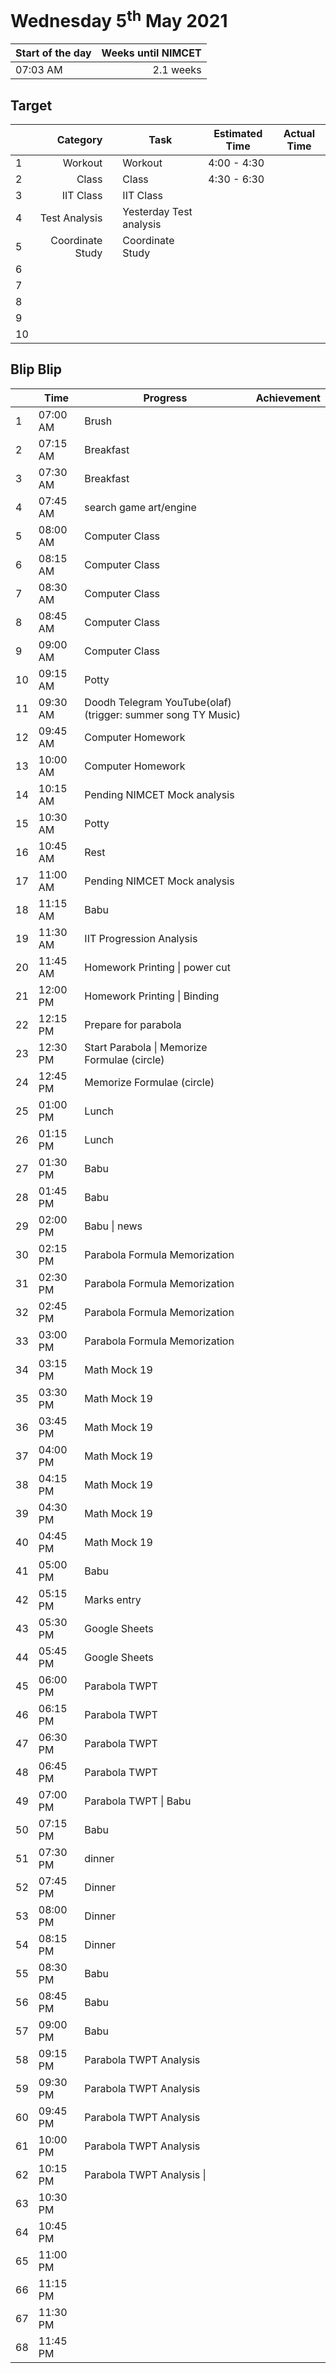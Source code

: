 # Wednesday 5<sup>th</sup> May 2021

| Start of the day | Weeks until NIMCET |
| ---------------- | -----------------: |
| 07:03 AM | 2.1 weeks |

## Target
|  |Category|      |Task| Estimated Time | Actual Time |
| - | -: | - | - | - | - |
| 1 |   Workout   |              |   Workout   |   4:00 - 4:30      |                     |
| 2 |   Class   |              |   Class   |   4:30 - 6:30      |                     |
| 3 |   IIT Class   |              |   IIT Class   |                        |                     |
| 4 |   Test Analysis   |              |   Yesterday Test analysis   |                                |                   |
| 5 |   Coordinate Study   |     |   Coordinate Study   |     |     |
| 6 |      |     |      |     |     |
| 7 |      |     |      |     |     |
| 8 |      |     |      |     |     |
| 9 |      |     |      |     |     |
| 10 |      |     |      |     |     |


## Blip Blip

| |Time|Progress| Achievement   |
| - | - | - | - |
| 1 | 07:00 AM | Brush | |
| 2 | 07:15 AM | Breakfast | |
| 3 | 07:30 AM | Breakfast | |
| 4 | 07:45 AM | search game art/engine | |
| 5 | 08:00 AM | Computer Class | |
| 6 | 08:15 AM | Computer Class | |
| 7 | 08:30 AM | Computer Class | |
| 8 | 08:45 AM | Computer Class | |
| 9 | 09:00 AM | Computer Class | |
| 10 | 09:15 AM | Potty | |
| 11 | 09:30 AM | Doodh Telegram YouTube(olaf) (trigger: summer song TY Music) | |
| 12 | 09:45 AM | Computer Homework | |
| 13 | 10:00 AM | Computer Homework | |
| 14 | 10:15 AM | Pending NIMCET Mock analysis | |
| 15 | 10:30 AM | Potty | |
| 16 | 10:45 AM | Rest | |
| 17 | 11:00 AM | Pending NIMCET Mock analysis | |
| 18 | 11:15 AM | Babu                                                         | |
| 19 | 11:30 AM | IIT Progression Analysis                                     | |
| 20 | 11:45 AM | Homework Printing \| power cut |  |
| 21 | 12:00 PM | Homework Printing \| Binding | |
| 22 | 12:15 PM | Prepare for parabola                                         | |
| 23 | 12:30 PM | Start Parabola \| Memorize Formulae (circle) | |
| 24 | 12:45 PM | Memorize Formulae (circle) | |
| 25 | 01:00 PM | Lunch | |
| 26 | 01:15 PM | Lunch | |
| 27 | 01:30 PM | Babu | |
| 28 | 01:45 PM | Babu | |
| 29 | 02:00 PM | Babu \| news | |
| 30 | 02:15 PM | Parabola Formula Memorization | |
| 31 | 02:30 PM | Parabola Formula Memorization | |
| 32 | 02:45 PM | Parabola Formula Memorization | |
| 33 | 03:00 PM | Parabola Formula Memorization | |
| 34 | 03:15 PM | Math Mock 19 | |
| 35 | 03:30 PM | Math Mock 19 | |
| 36 | 03:45 PM | Math Mock 19 | |
| 37 | 04:00 PM | Math Mock 19 | |
| 38 | 04:15 PM | Math Mock 19 | |
| 39 | 04:30 PM | Math Mock 19 | |
| 40 | 04:45 PM | Math Mock 19 | |
| 41 | 05:00 PM | Babu                                                         | |
| 42 | 05:15 PM | Marks entry | |
| 43 | 05:30 PM | Google Sheets                                                | |
| 44 | 05:45 PM | Google Sheets | |
| 45 | 06:00 PM | Parabola TWPT | |
| 46 | 06:15 PM | Parabola TWPT | |
| 47 | 06:30 PM | Parabola TWPT | |
| 48 | 06:45 PM | Parabola TWPT | |
| 49 | 07:00 PM | Parabola TWPT \| Babu | |
| 50 | 07:15 PM | Babu                                                         | |
| 51 | 07:30 PM | dinner | |
| 52 | 07:45 PM | Dinner | |
| 53 | 08:00 PM | Dinner | |
| 54 | 08:15 PM | Dinner | |
| 55 | 08:30 PM | Babu                                                         | |
| 56 | 08:45 PM | Babu | |
| 57 | 09:00 PM | Babu | |
| 58 | 09:15 PM | Parabola TWPT Analysis | |
| 59 | 09:30 PM | Parabola TWPT Analysis | |
| 60 | 09:45 PM | Parabola TWPT Analysis | |
| 61 | 10:00 PM | Parabola TWPT Analysis | |
| 62 | 10:15 PM | Parabola TWPT Analysis \| | |
| 63 | 10:30 PM | | |
| 64 | 10:45 PM | | |
| 65 | 11:00 PM | | |
| 66 | 11:15 PM | | |
| 67 | 11:30 PM | | |
| 68 | 11:45 PM | | |

